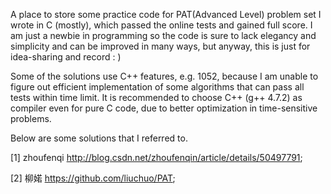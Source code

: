 A place to store some practice code for PAT(Advanced Level) problem set I wrote in C (mostly), which passed the online tests and gained full score. I am just a newbie in programming so the code is sure to lack elegancy and simplicity and can be improved in many ways, but anyway, this is just for idea-sharing and record : )

Some of the solutions use C++ features, e.g. 1052, because I am unable to figure out efficient implementation of some algorithms that can pass all tests within time limit. It is recommended to choose C++ (g++ 4.7.2) as compiler even for pure C code, due to better optimization in time-sensitive problems.

Below are some solutions that I referred to.

[1] zhoufenqi http://blog.csdn.net/zhoufenqin/article/details/50497791;

[2] 柳婼 https://github.com/liuchuo/PAT;
